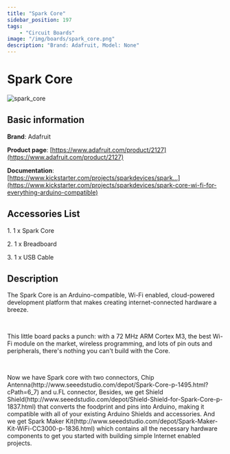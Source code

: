 ```yaml
---
title: "Spark Core"
sidebar_position: 197
tags:
    - "Circuit Boards"
image: "/img/boards/spark_core.png"
description: "Brand: Adafruit, Model: None"
---
```

# Spark Core

![spark_core](/img/boards/spark_core.png)

## Basic information

**Brand**: Adafruit

**Product page**: [https://www.adafruit.com/product/2127](https://www.adafruit.com/product/2127)

**Documentation**: [https://www.kickstarter.com/projects/sparkdevices/spark...](https://www.kickstarter.com/projects/sparkdevices/spark-core-wi-fi-for-everything-arduino-compatible)

## Accessories List

1\. 1 x Spark Core

 2\. 1 x Breadboard

 3\. 1 x USB Cable

## Description

The Spark Core is an Arduino\-compatible, Wi\-Fi enabled, cloud\-powered development platform that makes creating internet\-connected hardware a breeze\.

 

This little board packs a punch: with a 72 MHz ARM Cortex M3, the best Wi\-Fi module on the market, wireless programming, and lots of pin outs and peripherals, there's nothing you can't build with the Core\.

 

Now we have Spark core with two connectors, Chip Antenna\(http://www\.seeedstudio\.com/depot/Spark\-Core\-p\-1495\.html?cPath=6\_7\) and u\.FL connector, Besides, we get Shield Shield\(http://www\.seeedstudio\.com/depot/Shield\-Shield\-for\-Spark\-Core\-p\-1837\.html\) that converts the foodprint and pins into Arduino, making it compatible with all of your existing Arduino Shields and accessories\. And we get Spark Maker Kit\(http://www\.seeedstudio\.com/depot/Spark\-Maker\-Kit\-WiFi\-CC3000\-p\-1836\.html\) which contains all the necessary hardware components to get you started with building simple Internet enabled projects\.

